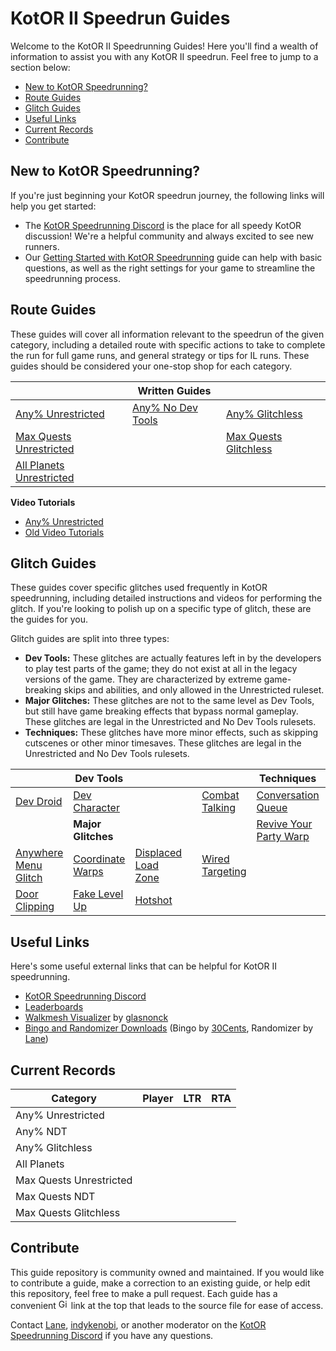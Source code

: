 # KotOR II Speedrun Guides

Welcome to the KotOR II Speedrunning Guides! Here you'll find a wealth of information to assist you with any KotOR II speedrun.  Feel free to jump to a section below:
- [New to KotOR Speedrunning?](#new-to-kotor-speedrunning)
- [Route Guides](#route-guides)
- [Glitch Guides](#glitch-guides)
- [Useful Links](#useful-links)
- [Current Records](#current-records)
- [Contribute](#contribute)

## New to KotOR Speedrunning?

If you're just beginning your KotOR speedrun journey, the following links will help you get started:
- The [KotOR Speedrunning Discord](http://discord.gg/Q2uPRVu) is the place for all speedy KotOR discussion! We're a helpful community and always excited to see new runners.
- Our [Getting Started with KotOR Speedrunning](Getting%20Started) guide can help with basic questions, as well as the right settings for your game to streamline the speedrunning process.

## Route Guides

These guides will cover all information relevant to the speedrun of the given category, including a detailed route with specific actions to take to complete the run for full game runs, and general strategy or tips for IL runs.  These guides should be considered your one-stop shop for each category.

| | **Written Guides** | | 
|---|---|---|
| [Any% Unrestricted](./Route%20Guides/Any%25%20Unrestricted) | [Any% No Dev Tools](./Route%20Guides/Any%25%20No%20Dev%20Tools) | [Any% Glitchless](./Route%20Guides/Any%25%20Glitchless) | 
| [Max Quests Unrestricted](./Route%20Guides/Max%20Quests%20Unrestricted) | | [Max Quests Glitchless](./Route%20Guides/Max%20Quests%20Glitchless) | 
| [All Planets Unrestricted](./Route%20Guides/All%20Planets%20Unrestricted) | | | 

**Video Tutorials**
- [Any% Unrestricted](./Video%20Tutorials/Any%25%20Unrestricted)
- [Old Video Tutorials](./Video%20Tutorials/Old%20Video%20Tutorials)

## Glitch Guides

These guides cover specific glitches used frequently in KotOR speedrunning, including detailed instructions and videos for performing the glitch.  If you're looking to polish up on a specific type of glitch, these are the guides for you.

Glitch guides are split into three types:
- **Dev Tools:** These glitches are actually features left in by the developers to play test parts of the game; they do not exist at all in the legacy versions of the game. They are characterized by extreme game-breaking skips and abilities, and only allowed in the Unrestricted ruleset. 
- **Major Glitches:** These glitches are not to the same level as Dev Tools, but still have game breaking effects that bypass normal gameplay.  These glitches are legal in the Unrestricted and No Dev Tools rulesets.
- **Techniques:** These glitches have more minor effects, such as skipping cutscenes or other minor timesaves.  These glitches are legal in the Unrestricted and No Dev Tools rulesets.

| | Dev Tools | | | | Techniques | |
|---|---|---|---|---|---|---|
| [Dev Droid](./Dev%20Tools/3C-FD) | [Dev Character](./Dev%20Tools/Dev%20Character) | | | [Combat Talking](</kotor2/Techniques/Combat Talking>) | [Conversation Queue](</kotor2/Techniques/Conversation Queue>) | [Damage Stacking](</kotor2/Techniques/Damage Stacking>) |
| | **Major Glitches** | | | | [Revive Your Party Warp](./Techniques/RYP%20Warp) | [Save Buffering](./Techniques/Save%20Buffering) | [Save Teleporting](./Techniques/Save%20Teleporting) |
| [Anywhere Menu Glitch](./Major%20Glitches/Anywhere%20Menu%20Glitch) | [Coordinate Warps](./Major%20Glitches/Coordinate%20Warps) | [Displaced Load Zone](./Major%20Glitches/Displaced%20Load%20Zone) | | [Wired Targeting](/kotor2/Techniques/Wired%20Targeting) | | |
| [Door Clipping](./Major%20Glitches/Door%20Clipping) | [Fake Level Up](<./Major%20Glitches/Fake Level Up>) | [Hotshot](./Major%20Glitches/Hotshot) | | | | |

## Useful Links

Here's some useful external links that can be helpful for KotOR II speedrunning.

- [KotOR Speedrunning Discord](http://discord.gg/Q2uPRVu)
- [Leaderboards](https://www.speedrun.com/kotor2)
- [Walkmesh Visualizer](https://github.com/glasnonck/WalkmeshVisualizer) by [glasnonck](https://www.speedrun.com/users/glasnonck)
- [Bingo and Randomizer Downloads](https://www.speedrun.com/kotor2/resources) (Bingo by [30Cents](https://www.speedrun.com/users/30Cents), Randomizer by [Lane](https://www.speedrun.com/users/Lane))

## Current Records

<table>
    <thead>
        <tr>
            <th>Category</th>
            <th>Player</th>
            <th>LTR</th>
            <th>RTA</th>
        </tr>
    </thead>
    <tbody>
        <tr id="k2AnyU"     ><td>Any% Unrestricted</td></tr>
        <tr id="k2AnyNDT"   ><td>Any% NDT</td></tr>
        <tr id="k2AnyG"     ><td>Any% Glitchless</td></tr>
        <tr id="k2AP"       ><td>All Planets</td></tr>
        <tr id="k2MQU"      ><td>Max Quests Unrestricted</td></tr>
        <tr id="k2MQNDT"    ><td>Max Quests NDT</td></tr>
        <tr id="k2MQG"      ><td>Max Quests Glitchless</td></tr>
    </tbody>
</table>
<script src="{{ "/scripts/currentRecords.js" | relative_url }}"></script>

## Contribute

This guide repository is community owned and maintained.  If you would like to contribute a guide, make a correction to an existing guide, or help edit this repository, feel free to make a pull request.  Each guide has a convenient <img src="/assets/images/github.svg" alt="GitHub Logo" width="16" height="16">  link at the top that leads to the source file for ease of access.

Contact [Lane](https://www.speedrun.com/users/Lane), [indykenobi](https://www.speedrun.com/users/indykenobi), or another moderator on the [KotOR Speedrunning Discord](http://discord.gg/Q2uPRVu) if you have any questions.
